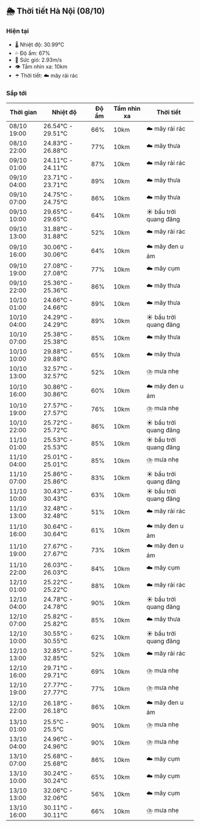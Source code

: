 ## 🌦️ Thời tiết Hà Nội (08/10)

### Hiện tại

- 🌡️ Nhiệt độ: 30.99℃
- 💦 Độ ẩm: 67%
- 💨 Sức gió: 2.93m/s
- 👁️ Tầm nhìn xa: 10km
- ☂️ Thời tiết: ☁️ mây rải rác

### Sắp tới

| Thời gian | Nhiệt độ | Độ ẩm | Tầm nhìn xa | Thời tiết |
| --- | --- | --- | --- | --- |
| 08/10 19:00 | 26.54℃ - 29.51℃ | 66% | 10km | ☁️ mây rải rác |
| 08/10 22:00 | 24.83℃ - 26.88℃ | 77% | 10km | ☁️ mây thưa |
| 09/10 01:00 | 24.11℃ - 24.11℃ | 87% | 10km | ☁️ mây rải rác |
| 09/10 04:00 | 23.71℃ - 23.71℃ | 89% | 10km | ☁️ mây thưa |
| 09/10 07:00 | 24.75℃ - 24.75℃ | 86% | 10km | ☁️ mây thưa |
| 09/10 10:00 | 29.65℃ - 29.65℃ | 64% | 10km | ☀️ bầu trời quang đãng |
| 09/10 13:00 | 31.88℃ - 31.88℃ | 52% | 10km | ☁️ mây rải rác |
| 09/10 16:00 | 30.06℃ - 30.06℃ | 64% | 10km | ☁️ mây đen u ám |
| 09/10 19:00 | 27.08℃ - 27.08℃ | 77% | 10km | ☁️ mây cụm |
| 09/10 22:00 | 25.36℃ - 25.36℃ | 86% | 10km | ☁️ mây thưa |
| 10/10 01:00 | 24.66℃ - 24.66℃ | 89% | 10km | ☁️ mây thưa |
| 10/10 04:00 | 24.29℃ - 24.29℃ | 89% | 10km | ☀️ bầu trời quang đãng |
| 10/10 07:00 | 25.38℃ - 25.38℃ | 85% | 10km | ☁️ mây thưa |
| 10/10 10:00 | 29.88℃ - 29.88℃ | 65% | 10km | ☁️ mây thưa |
| 10/10 13:00 | 32.57℃ - 32.57℃ | 52% | 10km | ⛈️ mưa nhẹ |
| 10/10 16:00 | 30.86℃ - 30.86℃ | 60% | 10km | ☁️ mây đen u ám |
| 10/10 19:00 | 27.57℃ - 27.57℃ | 76% | 10km | ⛈️ mưa nhẹ |
| 10/10 22:00 | 25.72℃ - 25.72℃ | 86% | 10km | ☀️ bầu trời quang đãng |
| 11/10 01:00 | 25.53℃ - 25.53℃ | 85% | 10km | ☀️ bầu trời quang đãng |
| 11/10 04:00 | 25.01℃ - 25.01℃ | 85% | 10km | ⛈️ mưa nhẹ |
| 11/10 07:00 | 25.86℃ - 25.86℃ | 83% | 10km | ☀️ bầu trời quang đãng |
| 11/10 10:00 | 30.43℃ - 30.43℃ | 63% | 10km | ☀️ bầu trời quang đãng |
| 11/10 13:00 | 32.48℃ - 32.48℃ | 51% | 10km | ☁️ mây rải rác |
| 11/10 16:00 | 30.64℃ - 30.64℃ | 61% | 10km | ☁️ mây đen u ám |
| 11/10 19:00 | 27.67℃ - 27.67℃ | 73% | 10km | ☁️ mây đen u ám |
| 11/10 22:00 | 26.03℃ - 26.03℃ | 84% | 10km | ☁️ mây cụm |
| 12/10 01:00 | 25.22℃ - 25.22℃ | 88% | 10km | ☁️ mây rải rác |
| 12/10 04:00 | 24.78℃ - 24.78℃ | 90% | 10km | ☀️ bầu trời quang đãng |
| 12/10 07:00 | 25.82℃ - 25.82℃ | 85% | 10km | ☁️ mây thưa |
| 12/10 10:00 | 30.55℃ - 30.55℃ | 62% | 10km | ☀️ bầu trời quang đãng |
| 12/10 13:00 | 32.85℃ - 32.85℃ | 52% | 10km | ☁️ mây rải rác |
| 12/10 16:00 | 29.71℃ - 29.71℃ | 69% | 10km | ⛈️ mưa nhẹ |
| 12/10 19:00 | 27.77℃ - 27.77℃ | 77% | 10km | ⛈️ mưa nhẹ |
| 12/10 22:00 | 26.18℃ - 26.18℃ | 86% | 10km | ☁️ mây đen u ám |
| 13/10 01:00 | 25.5℃ - 25.5℃ | 90% | 10km | ⛈️ mưa nhẹ |
| 13/10 04:00 | 24.96℃ - 24.96℃ | 90% | 10km | ⛈️ mưa nhẹ |
| 13/10 07:00 | 25.68℃ - 25.68℃ | 86% | 10km | ☁️ mây cụm |
| 13/10 10:00 | 30.24℃ - 30.24℃ | 65% | 10km | ☁️ mây cụm |
| 13/10 13:00 | 32.06℃ - 32.06℃ | 56% | 10km | ☁️ mây cụm |
| 13/10 16:00 | 30.11℃ - 30.11℃ | 66% | 10km | ⛈️ mưa nhẹ |
